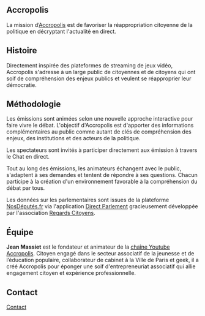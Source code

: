 <!--

---
title: Accropolis
description: Directement inspirée des plateformes de streaming de jeux vidéo, Accropolis s'adresse à un large public de citoyennes et de citoyens qui ont soif de compréhension des enjeux publics et veulent se réapproprier leur démocratie.
image_url: https://github.com/multibao/contributions/blob/master/media/accropolis.jpg?raw=true
---

-->

## Accropolis

La mission d’[Accropolis](http://accropolis.fr/) est de favoriser la réappropriation citoyenne de la politique en décryptant l'actualité en direct.

## Histoire

Directement inspirée des plateformes de streaming de jeux vidéo, Accropolis s'adresse à un large public de citoyennes et de citoyens qui ont soif de compréhension des enjeux publics et veulent se réapproprier leur démocratie.

## Méthodologie

Les émissions sont animées selon une nouvelle approche interactive pour faire vivre le débat. L'objectif d'Accropolis est d'apporter des informations complémentaires au public comme autant de clés de compréhension des enjeux, des institutions et des acteurs de la politique.

Les spectateurs sont invités à participer directement aux émission à travers le Chat en direct.

Tout au long des émissions, les animateurs échangent avec le public, s'adaptent à ses demandes et tentent de répondre à ses questions. Chacun participe à la création d'un environnement favorable à la compréhension du débat par tous.

Les données sur les parlementaires sont issues de la plateforme [NosDéputés.fr](https://www.nosdeputes.fr ) via l'application [Direct Parlement](http://regardscitoyens.github.io/direct-parlement/ ) gracieusement développée par l'association [Regards Citoyens](https://www.regardscitoyens.org/#&panel1-1).

## Équipe 

**Jean Massiet** est le fondateur et animateur de la [chaîne Youtube Accropolis](https://www.youtube.com/channel/UCqv_wXmLSFtTDA39HQaLssQ/videos). Citoyen engagé dans le secteur associatif de la jeunesse et de l’éducation populaire, collaborateur de cabinet à la Ville de Paris et geek, il a créé Accropolis pour éponger une soif d'entrepreneuriat associatif qui allie engagement citoyen et expérience professionnelle.



## Contact
 
[Contact](http://accropolis.fr/index.php/contact/)
